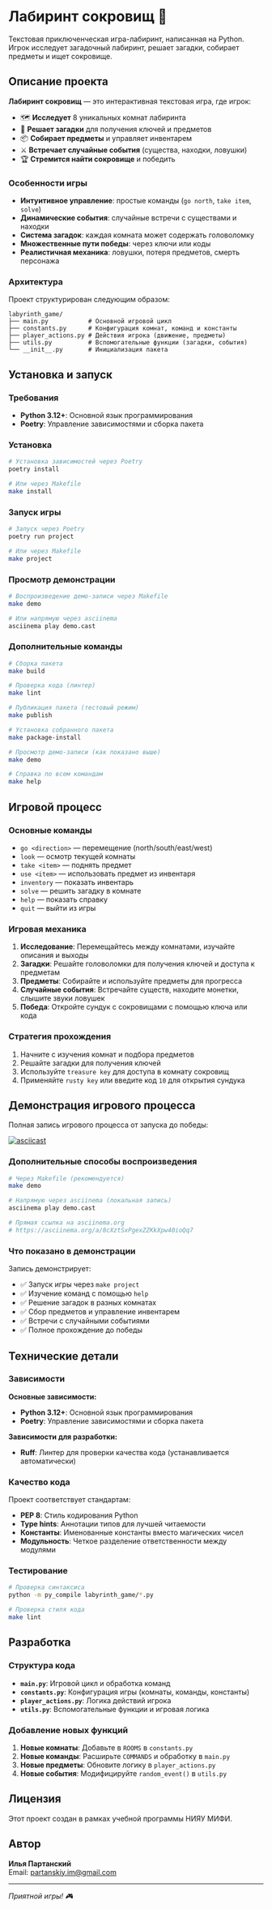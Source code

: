 # Лабиринт сокровищ 🏰

Текстовая приключенческая игра-лабиринт, написанная на Python. Игрок исследует загадочный лабиринт, решает загадки, собирает предметы и ищет сокровище.

## Описание проекта

**Лабиринт сокровищ** — это интерактивная текстовая игра, где игрок:

- 🗺️ **Исследует** 8 уникальных комнат лабиринта
- 🧩 **Решает загадки** для получения ключей и предметов
- 📦 **Собирает предметы** и управляет инвентарем
- ⚔️ **Встречает случайные события** (существа, находки, ловушки)
- 🏆 **Стремится найти сокровище** и победить

### Особенности игры

- **Интуитивное управление**: простые команды (`go north`, `take item`, `solve`)
- **Динамические события**: случайные встречи с существами и находки
- **Система загадок**: каждая комната может содержать головоломку
- **Множественные пути победы**: через ключи или коды
- **Реалистичная механика**: ловушки, потеря предметов, смерть персонажа

### Архитектура

Проект структурирован следующим образом:

```
labyrinth_game/
├── main.py           # Основной игровой цикл
├── constants.py      # Конфигурация комнат, команд и константы
├── player_actions.py # Действия игрока (движение, предметы)
├── utils.py          # Вспомогательные функции (загадки, события)
└── __init__.py       # Инициализация пакета
```

## Установка и запуск

### Требования

- **Python 3.12+**: Основной язык программирования
- **Poetry**: Управление зависимостями и сборка пакета

### Установка

```bash
# Установка зависимостей через Poetry
poetry install

# Или через Makefile
make install
```

### Запуск игры

```bash
# Запуск через Poetry
poetry run project

# Или через Makefile
make project
```

### Просмотр демонстрации

```bash
# Воспроизведение демо-записи через Makefile
make demo

# Или напрямую через asciinema
asciinema play demo.cast
```

### Дополнительные команды

```bash
# Сборка пакета
make build

# Проверка кода (линтер)
make lint

# Публикация пакета (тестовый режим)
make publish

# Установка собранного пакета
make package-install

# Просмотр демо-записи (как показано выше)
make demo

# Справка по всем командам
make help
```

## Игровой процесс

### Основные команды

- `go <direction>` — перемещение (north/south/east/west)
- `look` — осмотр текущей комнаты
- `take <item>` — поднять предмет
- `use <item>` — использовать предмет из инвентаря
- `inventory` — показать инвентарь
- `solve` — решить загадку в комнате
- `help` — показать справку
- `quit` — выйти из игры

### Игровая механика

1. **Исследование**: Перемещайтесь между комнатами, изучайте описания и выходы
2. **Загадки**: Решайте головоломки для получения ключей и доступа к предметам
3. **Предметы**: Собирайте и используйте предметы для прогресса
4. **Случайные события**: Встречайте существ, находите монетки, слышите звуки ловушек
5. **Победа**: Откройте сундук с сокровищами с помощью ключа или кода

### Стратегия прохождения

1. Начните с изучения комнат и подбора предметов
2. Решайте загадки для получения ключей
3. Используйте `treasure key` для доступа в комнату сокровищ
4. Применяйте `rusty key` или введите код `10` для открытия сундука

## Демонстрация игрового процесса

Полная запись игрового процесса от запуска до победы:

[![asciicast](https://asciinema.org/a/8cXztSxPgexZZKkXpw40ioQq7.svg)](https://asciinema.org/a/8cXztSxPgexZZKkXpw40ioQq7)

### Дополнительные способы воспроизведения

```bash
# Через Makefile (рекомендуется)
make demo

# Напрямую через asciinema (локальная запись)
asciinema play demo.cast

# Прямая ссылка на asciinema.org
# https://asciinema.org/a/8cXztSxPgexZZKkXpw40ioQq7
```

### Что показано в демонстрации

Запись демонстрирует:
- ✅ Запуск игры через `make project`
- ✅ Изучение команд с помощью `help`
- ✅ Решение загадок в разных комнатах
- ✅ Сбор предметов и управление инвентарем
- ✅ Встречи с случайными событиями
- ✅ Полное прохождение до победы

## Технические детали

### Зависимости

**Основные зависимости:**
- **Python 3.12+**: Основной язык программирования
- **Poetry**: Управление зависимостями и сборка пакета

**Зависимости для разработки:**
- **Ruff**: Линтер для проверки качества кода (устанавливается автоматически)

### Качество кода

Проект соответствует стандартам:
- **PEP 8**: Стиль кодирования Python
- **Type hints**: Аннотации типов для лучшей читаемости
- **Константы**: Именованные константы вместо магических чисел
- **Модульность**: Четкое разделение ответственности между модулями

### Тестирование

```bash
# Проверка синтаксиса
python -m py_compile labyrinth_game/*.py

# Проверка стиля кода
make lint
```

## Разработка

### Структура кода

- **`main.py`**: Игровой цикл и обработка команд
- **`constants.py`**: Конфигурация игры (комнаты, команды, константы)
- **`player_actions.py`**: Логика действий игрока
- **`utils.py`**: Вспомогательные функции и игровая логика

### Добавление новых функций

1. **Новые комнаты**: Добавьте в `ROOMS` в `constants.py`
2. **Новые команды**: Расширьте `COMMANDS` и обработку в `main.py`
3. **Новые предметы**: Обновите логику в `player_actions.py`
4. **Новые события**: Модифицируйте `random_event()` в `utils.py`

## Лицензия

Этот проект создан в рамках учебной программы НИЯУ МИФИ.

## Автор

**Илья Партанский**  
Email: partanskiy.im@gmail.com

---

*Приятной игры! 🎮*